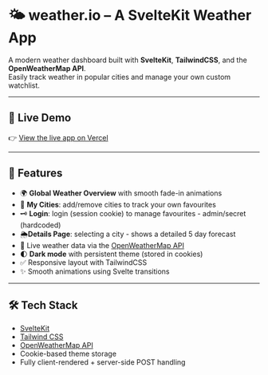 # 🌤️ weather.io – A SvelteKit Weather App

A modern weather dashboard built with **SvelteKit**, **TailwindCSS**, and the **OpenWeatherMap API**.  
Easily track weather in popular cities and manage your own custom watchlist.

---

## 🔗 Live Demo

👉 [View the live app on Vercel](https://svelte-weather-app-git-main-ordnas127s-projects.vercel.app)

---

## 🚀 Features

- 🌍 **Global Weather Overview** with smooth fade-in animations
- 📌 **My Cities**: add/remove cities to track your own favourites
- 🗝️ **Login**: login (session cookie) to manage favourites - admin/secret (hardcoded)
- 🌦️**Details Page**: selecting a city - shows a detailed 5 day forecast
- 🔄 Live weather data via the [OpenWeatherMap API](https://openweathermap.org/api)
- 🌓 **Dark mode** with persistent theme (stored in cookies)
- ✅ Responsive layout with TailwindCSS
- ✨ Smooth animations using Svelte transitions

---

## 🛠️ Tech Stack

- [SvelteKit](https://kit.svelte.dev/)
- [Tailwind CSS](https://tailwindcss.com/)
- [OpenWeatherMap API](https://openweathermap.org/api)
- Cookie-based theme storage
- Fully client-rendered + server-side POST handling
